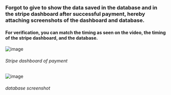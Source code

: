 ### Forgot to give to show the data saved in the database and in the stripe dashboard after successful payment, hereby attaching screenshots of the dashboard and database.
#### For verification, you can match the timing as seen on the video, the timing of the stripe dashboard, and the database.

![image](https://github.com/me-aashish/RichPanel_Task/assets/79035986/a0d9715b-9d15-476b-86a8-c88807ac86aa)
###### Stripe dashboard of payment

![image](https://github.com/me-aashish/RichPanel_Task/assets/79035986/46fadfe9-3ead-4520-816e-9e45311fc4e4)
###### database screenshot



